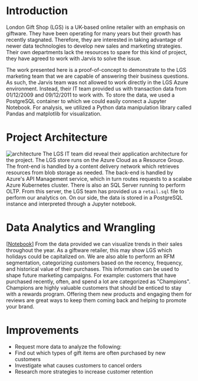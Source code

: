 # Introduction
London Gift Shop (LGS) is a UK-based online retailer with an emphasis on giftware. They have been operating for many years but their growth has recently stagnated. Therefore, they are interested in taking advantage of newer data technologies to develop new sales and marketing strategies. Their own departments lack the resources to spare for this kind of project, they have agreed to work with  Jarvis to solve the issue.

The work presented here is a proof-of-concept to demonstrate to the LGS marketing team that we are capable of answering their business questions. As such, the Jarvis team was not allowed to work directly in the LGS Azure environment. Instead, their IT team provided us with transaction data from 01/12/2009 and 09/12/2011 to work with. To store the data, we used a PostgreSQL container to which we could easily connect a Jupyter Notebook. For analysis, we utilized a Python data manipulation library called Pandas and matplotlib for visualization.

# Project Architecture
![architecture](./assets/python.png)
The LGS IT team did reveal their application architecture for the project. The LGS store runs on the Azure Cloud as a Resource Group. The front-end is handled by a content delivery network which retrieves resources from blob storage as needed. The back-end is handled by Azure's API Management service, which in turn routes requests to a scalabe Azure Kubernetes cluster. There is also an SQL Server running to perform OLTP. From this server, the LGS team has provided us a ```retail.sql``` file to perform our analytics on. On our side, the data is stored in a PostgreSQL instance and interpreted through a Jupyter notebook.

# Data Analytics and Wrangling
[[Notebook](https://github.com/jarviscanada/jarvis_data_eng_danny/tree/develop/python_data_analytics/retail_data_analytics_wrangling.ipynb)]
From the data provided we can visualize trends in their sales throughout the year. As a giftware retailer, this may show LGS which holidays could be capitalized on. We are also able to perform an RFM segmentation, categorizing customers based on the recency, frequency, and historical value of their purchases. This information can be used to shape future marketing campaigns. For example: customers that have purchased recently, often, and spend a lot are categorized as "Champions". Champions are highly valuable customers that should be enticed to stay with a rewards program. Offering them new products and engaging them for reviews are great ways to keep them coming back and helping to promote your brand.

# Improvements
- Request more data to analyze the following:
- Find out which types of gift items are often purchased by new customers
- Investigate what causes customers to cancel orders
- Research more strategies to increase customer retention

